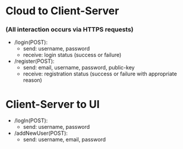 # Cloud to Client-Server
### (All interaction occurs via HTTPS requests)
- /login(POST):
  - send: username, password
  - receive: login status (success or failure)
- /register(POST):
  - send: email, username, password, public-key
  - receive: registration status (success or failure with appropriate reason)

# Client-Server to UI
- /logIn(POST):
  - send: username, password
- /addNewUser(POST):
  - send: username, email, password
